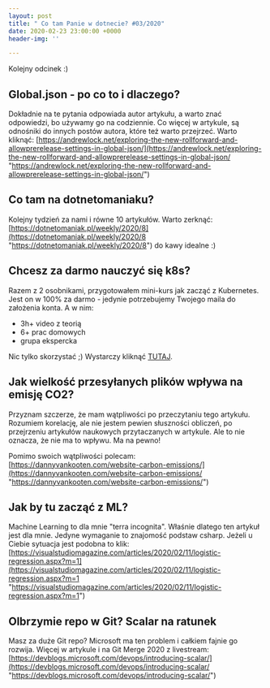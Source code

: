 ```yaml
---
layout: post
title: " Co tam Panie w dotnecie? #03/2020"
date: 2020-02-23 23:00:00 +0000
header-img: ''

---
```

Kolejny odcinek :)

## Global.json - po co to i dlaczego?

Dokładnie na te pytania odpowiada autor artykułu, a warto znać odpowiedzi, bo używamy go na codziennie. Co więcej w artykule, są odnośniki do innych postów autora, które też warto przejrzeć. Warto kliknąć: [https://andrewlock.net/exploring-the-new-rollforward-and-allowprerelease-settings-in-global-json/](https://andrewlock.net/exploring-the-new-rollforward-and-allowprerelease-settings-in-global-json/ "https://andrewlock.net/exploring-the-new-rollforward-and-allowprerelease-settings-in-global-json/")

## Co tam na dotnetomaniaku?

Kolejny tydzień za nami i równe 10 artykułów. Warto zerknąć: [https://dotnetomaniak.pl/weekly/2020/8](https://dotnetomaniak.pl/weekly/2020/8 "https://dotnetomaniak.pl/weekly/2020/8") do kawy idealne :)

## Chcesz za darmo nauczyć się k8s?

Razem z 2 osobnikami, przygotowałem mini-kurs jak zacząć z Kubernetes. Jest on w 100% za darmo - jedynie potrzebujemy Twojego maila do założenia konta. A w nim:

* 3h+ video z teorią
* 6+ prac domowych
* grupa ekspercka

Nic tylko skorzystać ;) Wystarczy kliknąć [TUTAJ](https://k8s.buzz/dotnetomaniak-dotknij).

## Jak wielkość przesyłanych plików wpływa na emisję CO2?

Przyznam szczerze, że mam wątpliwości po przeczytaniu tego artykułu. Rozumiem korelację, ale nie jestem pewien słuszności obliczeń, po przejrzeniu artykułów naukowych przytaczanych w artykule. Ale to nie oznacza, że nie ma to wpływu. Ma na pewno!

Pomimo swoich wątpliwości polecam: [https://dannyvankooten.com/website-carbon-emissions/](https://dannyvankooten.com/website-carbon-emissions/ "https://dannyvankooten.com/website-carbon-emissions/")

## Jak by tu zacząć z ML?

Machine Learning to dla mnie "terra incognita". Właśnie dlatego ten artykuł jest dla mnie. Jedyne wymaganie to znajomość podstaw csharp. Jeżeli u Ciebie sytuacja jest podobna to  klik: [https://visualstudiomagazine.com/articles/2020/02/11/logistic-regression.aspx?m=1](https://visualstudiomagazine.com/articles/2020/02/11/logistic-regression.aspx?m=1 "https://visualstudiomagazine.com/articles/2020/02/11/logistic-regression.aspx?m=1")

## Olbrzymie repo w Git? Scalar na ratunek

Masz za duże Git repo? Microsoft ma ten problem i całkiem fajnie go rozwija. Więcej w artykule i na Git Merge 2020 z livestream: [https://devblogs.microsoft.com/devops/introducing-scalar/](https://devblogs.microsoft.com/devops/introducing-scalar/ "https://devblogs.microsoft.com/devops/introducing-scalar/")